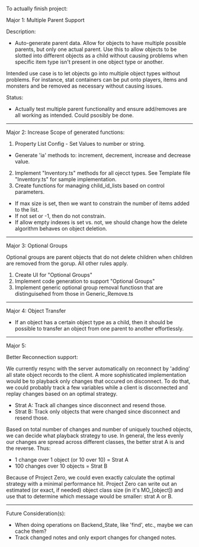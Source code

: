 To actually finish project:

Major 1: Multiple Parent Support

Description:

- Auto-generate parent data. Allow for objects to have multiple possible parents, but only one actual parent. Use this to allow objects to be slotted into different objects as a child without causing problems when specific item type isn't present in one object type or another.

Intended use case is to let objects go into multiple object types without problems. For instance, stat containers can be put onto players, items and monsters and be removed as necessary without causing issues.

Status:

- Actually test multiple parent functionality and ensure add/removes are all working as intended. Could psosibly be done.

---

Major 2: Increase Scope of generated functions:

1. Property List Config - Set Values to number or string.

- Generate 'ia' methods to: increment, decrement, increase and decrease value.

2. Implement "Inventory.ts" methods for all ojecct types.
   See Template file "Inventory.ts" for sample implementation.
3. Create functions for managing child_id_lists based on control parameters.

- If max size is set, then we want to constrain the number of items added to the list.
- If not set or -1, then do not constrain.
- If allow empty indexes is set vs. not, we should change how the delete algorithm behaves on object deletion.

---

Major 3: Optional Groups

Optional groups are parent objects that do not delete children when children are removed from the gorup. All other rules apply.

1. Create UI for "Optional Groups"
2. Implement code generation to support "Optional Groups"
3. Implement generic optional group removal functiosn that are distinguisehed from those in Generic_Remove.ts

---

Major 4: Object Transfer

- If an object has a certain object type as a child, then it should be possible to transfer an object from one parent to another effortlessly.

---

Major 5:

Better Reconnection support:

We currently resync with the server automatically on reconnect by 'adding' all state object records to the client.
A more sophisticated implementation would be to playback only changes that occured on disconnect.
To do that, we could probably track a few variables while a client is disconnected and replay changes based on an optimal strategy.

- Strat A: Track all changes since disconnect and resend those.
- Strat B: Track only objects that were changed since disconnect and resend those.

Based on total number of changes and number of uniquely touched objects, we can decide what playback strategy to use.
In general, the less evenly our changes are spread across different classes, the better strat A is and the reverse. Thus:

- 1 change over 1 object (or 10 over 10) = Strat A
- 100 changes over 10 objects = Strat B

Because of Project Zero, we could even exactly calculate the optimal strategy with a minimal performance hit. Project Zero can write out an estimated (or exact, if needed) object class size (in it's MO\_[object]) and use that to determine which message would be smaller: strat A or B.

---

Future Consideration(s):

- When doing operations on Backend_State, like 'find', etc., maybe we can cache them?
- Track changed notes and only export changes for changed notes.
